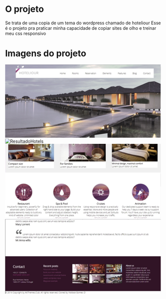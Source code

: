 # O projeto
Se trata de uma copia de um tema do wordpress chamado de hoteliour
Esse é o projeto pra praticar minha capacidade de copiar sites de olho e treinar meu css responsivo

# Imagens do projeto
![ResultadoHeader](/Images/Resultado/HoteliourHeader.jpg)
![ResultadoHotels](/Images/Resultado/HoteliourHotelsBest.jpg)
![ResultadoServices](/Images/Resultado/HoteliourServices.jpg)
![ResultadoFooter](/Images/Resultado/HoteliourFooter.jpg)


